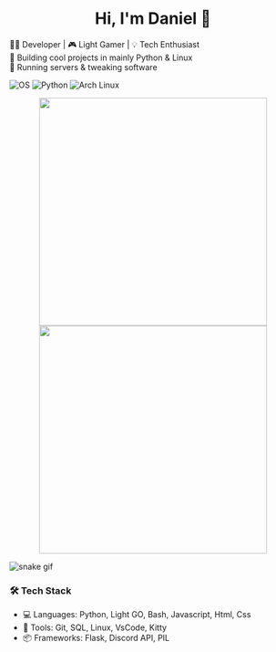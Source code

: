 <h1 align="center">Hi, I'm Daniel 👋</h1>

👨‍💻 Developer | 🎮 Light Gamer | 💡 Tech Enthusiast  
🔧 Building cool projects in mainly Python & Linux  
📡 Running servers & tweaking software  

![OS](https://img.shields.io/badge/OS-Linux-informational?style=flat&logo=linux&logoColor=white)
![Python](https://img.shields.io/badge/Python-3.11-blue?style=flat&logo=python)
![Arch Linux](https://img.shields.io/badge/Distro-Arch-informational?style=flat&logo=archlinux&logoColor=white)

<p align="center">
  <img width="400px" src="https://github-readme-stats.vercel.app/api?username=DHMorse&show_icons=true&theme=tokyonight" />
  <img width="400px" src="https://github-readme-streak-stats.herokuapp.com/?user=DHMorse&theme=tokyonight" />
</p>

![snake gif](https://github.com/DHMorse/DHMorse/blob/output/github-contribution-grid-snake.svg)

### 🛠️ Tech Stack
- 💻 Languages: Python, Light GO, Bash, Javascript, Html, Css
- 🔧 Tools: Git, SQL, Linux, VsCode, Kitty
- 📦 Frameworks: Flask, Discord API, PIL


<!--
**DHMorse/DHMorse** is a ✨ _special_ ✨ repository because its `README.md` (this file) appears on your GitHub profile.

Here are some ideas to get you started:

- 🔭 I’m currently working on ...
- 🌱 I’m currently learning ...
- 👯 I’m looking to collaborate on ...
- 🤔 I’m looking for help with ...
- 💬 Ask me about ...
- 📫 How to reach me: ...
- 😄 Pronouns: ...
- ⚡ Fun fact: ...
-->
